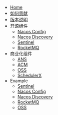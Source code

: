 - [Home](https://github.com/spring-cloud-incubator/spring-cloud-alibaba/wiki)
- [如何贡献](https://github.com/spring-cloud-incubator/spring-cloud-alibaba/wiki/%E5%A6%82%E4%BD%95%E8%B4%A1%E7%8C%AE%E4%BB%A3%E7%A0%81)
- [版本说明](https://github.com/spring-cloud-incubator/spring-cloud-alibaba/wiki/%E7%89%88%E6%9C%AC%E8%AF%B4%E6%98%8E)
- 开源组件
   - [Nacos Config](https://github.com/spring-cloud-incubator/spring-cloud-alibaba/wiki/Nacos-config)
   - [Nacos Discovery](https://github.com/spring-cloud-incubator/spring-cloud-alibaba/wiki/Nacos-discovery)
   - [Sentinel](https://github.com/spring-cloud-incubator/spring-cloud-alibaba/wiki/Sentinel)
   - [RocketMQ](https://github.com/spring-cloud-incubator/spring-cloud-alibaba/wiki/RocketMQ)
- 商业化组件
   - [ANS](https://github.com/spring-cloud-incubator/spring-cloud-alibaba/wiki/ANS)
   - [ACM](https://github.com/spring-cloud-incubator/spring-cloud-alibaba/wiki/ACM)
   - [OSS](https://github.com/spring-cloud-incubator/spring-cloud-alibaba/wiki/OSS)
   - [SchedulerX](https://github.com/spring-cloud-incubator/spring-cloud-alibaba/wiki/SchedulerX)
- Example
   - [Sentinel](https://github.com/spring-cloud-incubator/spring-cloud-alibaba/blob/master/spring-cloud-alibaba-examples/sentinel-example/sentinel-core-example/readme-zh.md)
   - [Nacos Config](https://github.com/spring-cloud-incubator/spring-cloud-alibaba/blob/master/spring-cloud-alibaba-examples/nacos-example/nacos-config-example/readme-zh.md)
   - [Nacos Discovery](https://github.com/spring-cloud-incubator/spring-cloud-alibaba/blob/master/spring-cloud-alibaba-examples/nacos-example/nacos-discovery-example/readme-zh.md)
   - [RocketMQ](https://github.com/spring-cloud-incubator/spring-cloud-alibaba/blob/master/spring-cloud-alibaba-examples/rocketmq-example/readme-zh.md)
   - [OSS](https://github.com/spring-cloud-incubator/spring-cloud-alibaba/blob/master/spring-cloud-alibaba-examples/oss-example/readme-zh.md)